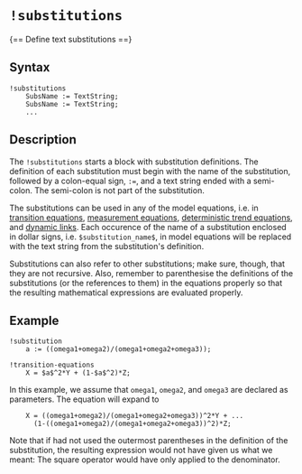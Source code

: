 # `!substitutions`

{== Define text substitutions ==}

## Syntax

    !substitutions
        SubsName := TextString;
        SubsName := TextString;
        ...

## Description

The `!substitutions` starts a block with substitution definitions. The
definition of each substitution must begin with the name of the
substitution, followed by a colon-equal sign, `:=`, and a text
string ended with a semi-colon. The semi-colon is not part of the
substitution.

The substitutions can be used in any of the model equations, i.e. in
[transition equations](irislang/transitionequations),
[measurement equations](irislang/measurementequations),
[deterministic trend equations](irislang/dtrends), and
[dynamic links](irislang/links). Each occurence of the name of a
substitution enclosed in dollar signs, i.e. `$substitution_name$`, in
model equations will be replaced with the text string from the
substitution's definition.

Substitutions can also refer to other substitutions; make sure, though,
that they are not recursive. Also, remember to parenthesise the
definitions of the substitutions (or the references to them) in the
equations properly so that the resulting mathematical expressions are
evaluated properly.

## Example

    !substitution
        a := ((omega1+omega2)/(omega1+omega2+omega3));
   
    !transition-equations
        X = $a$^2*Y + (1-$a$^2)*Z;

In this example, we assume that `omega1`, `omega2`, and `omega3` are
declared as parameters. The equation will expand to

        X = ((omega1+omega2)/(omega1+omega2+omega3))^2*Y + ...
          (1-((omega1+omega2)/(omega1+omega2+omega3))^2)*Z;

Note that if had not used the outermost parentheses in the definition of
the substitution, the resulting expression would not have given us what
we meant: The square operator would have only applied to the
denominator.




